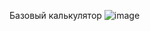 Базовый калькулятор
![image](https://github.com/IMalygosI/CalculatorAndroid/assets/67872855/c3c94c85-7c88-420e-9b64-8efe65ce6bf0)
